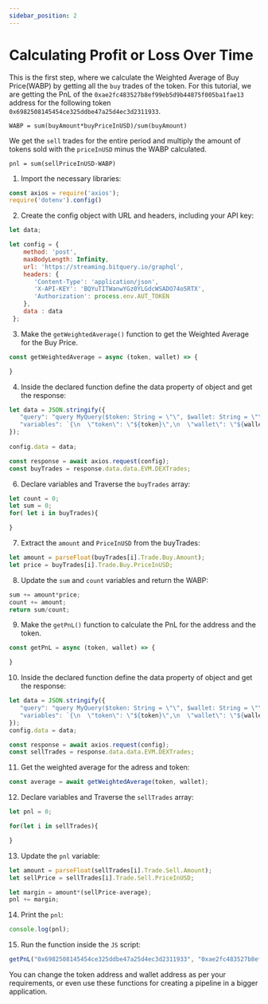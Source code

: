 ```yaml
---
sidebar_position: 2
---
```


# Calculating Profit or Loss Over Time

This is the first step, where we calculate the Weighted Average of Buy Price(WABP) by getting all the `buy` trades of the token.
For this tutorial, we are getting the PnL of the `0xae2fc483527b8ef99eb5d9b44875f005ba1fae13` address for the following token `0x6982508145454ce325ddbe47a25d4ec3d2311933`.

```
WABP = sum(buyAmount*buyPriceInUSD)/sum(buyAmount)
```

We get the `sell` trades for the entire period and multiply the amount of tokens sold with the `priceInUSD` minus the WABP calculated. 

```
pnl = sum(sellPriceInUSD-WABP)
```

1.  Import the necessary libraries:



```javascript
const axios = require('axios');
require('dotenv').config()

```

2.  Create the config object with URL and headers, including your API key:

```javascript
let data;

let config = {
    method: 'post',
    maxBodyLength: Infinity,
    url: 'https://streaming.bitquery.io/graphql',
    headers: { 
       'Content-Type': 'application/json', 
       'X-API-KEY': 'BQYuTITWanwYGz0YLGdcWSADO74o5RTX', 
       'Authorization': process.env.AUT_TOKEN
    },
    data : data
 };

```

3.  Make the `getWeightedAverage()` function to get the Weighted Average for the Buy Price.

```javascript
const getWeightedAverage = async (token, wallet) => {

}
```

4. Inside the declared function define the data property of object and get the response:

```javascript
let data = JSON.stringify({
   "query": "query MyQuery($token: String = \"\", $wallet: String = \"\") {\n  EVM(dataset: combined) {\n    DEXTrades(\n      where: {Trade: {Buy: {Currency: {SmartContract: {is: $token}}, PriceInUSD: {ne: 0}}}, Transaction: {From: {is: $wallet}}}\n    ) {\n      Trade {\n        Buy {\n          Amount\n          PriceInUSD\n        }\n      }\n    }\n  }\n}\n",
   "variables": `{\n  \"token\": \"${token}\",\n  \"wallet\": \"${wallet}\"\n}`
});
     
config.data = data;

const response = await axios.request(config);
const buyTrades = response.data.data.EVM.DEXTrades;

```

6.  Declare variables and Traverse the `buyTrades` array:

```javascript
let count = 0;
let sum = 0;
for( let i in buyTrades){

}
```

7.  Extract the `amount` and `PriceInUSD` from the buyTrades:

```javascript
let amount = parseFloat(buyTrades[i].Trade.Buy.Amount);
let price = buyTrades[i].Trade.Buy.PriceInUSD;

```

8.  Update the `sum` and `count` variables and return the WABP:

```javascript
sum += amount*price;
count += amount;
return sum/count;
```

9.  Make the `getPnL()` function to calculate the PnL for the address and the token.

```javascript
const getPnL = async (token, wallet) => {

}

```

10. Inside the declared function define the data property of object and get the response:

```javascript
let data = JSON.stringify({
   "query": "query MyQuery($token: String = \"\", $wallet: String = \"\") {\n  EVM(dataset: combined) {\n    DEXTrades(\n      where: {Trade: {Sell: {Currency: {SmartContract: {is: $token}}, PriceInUSD: {ne: 0}}}, Transaction: {From: {is: $wallet}}}\n      orderBy: {ascending: Block_Time}\n    ) {\n      Trade {\n        Sell {\n          Amount\n          PriceInUSD\n        }\n      }\n    }\n  }\n}\n",
   "variables": `{\n  \"token\": \"${token}\",\n  \"wallet\": \"${wallet}\"\n}`
});
config.data = data;     

const response = await axios.request(config);
const sellTrades = response.data.data.EVM.DEXTrades;

```

11.  Get the weighted average for the adress and token:

```javascript
const average = await getWeightedAverage(token, wallet);

```

12.  Declare variables and Traverse the `sellTrades` array:



```javascript
let pnl = 0;

for(let i in sellTrades){

}

```

13.  Update the `pnl` variable:

```javascript
let amount = parseFloat(sellTrades[i].Trade.Sell.Amount);
let sellPrice = sellTrades[i].Trade.Sell.PriceInUSD;

let margin = amount*(sellPrice-average);
pnl += margin;

```

14.  Print the `pnl`:

```javascript
console.log(pnl);

```
15. Run the function inside the `JS` script:

```javascript
getPnL("0x6982508145454ce325ddbe47a25d4ec3d2311933", "0xae2fc483527b8ef99eb5d9b44875f005ba1fae13"); // (token address, wallet address)
```

You can change the token address and wallet address as per your requirements, or even use these functions for creating a pipeline in a bigger application.
